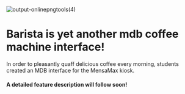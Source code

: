 ![output-onlinepngtools(4)](https://user-images.githubusercontent.com/38865194/203861425-6ff6c35f-cd99-437d-8168-c41ab1579e41.png)

# Barista is yet another mdb coffee machine interface!

In order to pleasantly quaff delicious coffee every morning, students created an MDB interface for the MensaMax kiosk.

#### A detailed feature description will follow soon!
